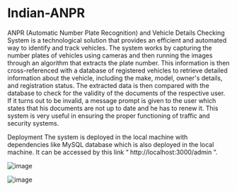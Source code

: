 # Indian-ANPR
ANPR (Automatic Number Plate Recognition) and Vehicle Details Checking System is a technological solution that provides an efficient and automated way to identify and track vehicles. The system works by capturing the number plates of vehicles using cameras and then running the images through an algorithm that extracts the plate number. This information is then cross-referenced with a database of registered vehicles to retrieve detailed information about the vehicle, including the make, model, owner's details, and registration status.
The extracted data is then compared with the database to check for the validity of the documents of the respective user. If it turns out to be invalid, a message prompt is given to the user which states that his documents are not up to date and he has to renew it. This system is very useful in ensuring the proper functioning of traffic and security systems.

Deployment
The system is deployed in the local machine with dependencies like MySQL database which is also deployed in the local machine. It can be accessed by this link “ http://localhost:3000/admin ”.

![image](https://github.com/skywalkerrre/Indian-ANPR/assets/111883812/cf35b320-f326-45ea-8152-8fe46094bf0a)

![image](https://github.com/skywalkerrre/Indian-ANPR/assets/111883812/3dc0fad1-db8f-4923-8413-991313fb8be3)


